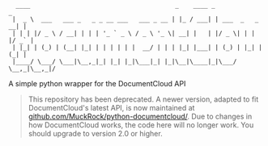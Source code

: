 <pre><code>  ____                                        _    ____ _                 _
 |  _ \  ___   ___ _   _ _ __ ___   ___ _ __ | |_ / ___| | ___  _   _  __| |
 | | | |/ _ \ / __| | | | '_ ` _ \ / _ \ '_ \| __| |   | |/ _ \| | | |/ _` |
 | |_| | (_) | (__| |_| | | | | | |  __/ | | | |_| |___| | (_) | |_| | (_| |
 |____/ \___/ \___|\__,_|_| |_| |_|\___|_| |_|\__|\____|_|\___/ \__,_|\__,_|/  </code></pre>

A simple python wrapper for the DocumentCloud API

> This repository has been deprecated. A newer version, adapted to fit DocumentCloud's latest API, is now maintained at [github.com/MuckRock/python-documentcloud/](https://github.com/MuckRock/python-documentcloud/). Due to changes in how DocumentCloud works, the code here will no longer work. You should upgrade to version 2.0 or higher.
